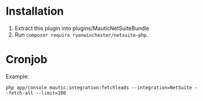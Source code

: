 # Installation

1. Extract this plugin into plugins/MauticNetSuiteBundle
2. Run `composer require ryanwinchester/netsuite-php`.

# Cronjob

Example:

`php app/console mautic:integration:fetchleads --integration=NetSuite --fetch-all --limit=100`

